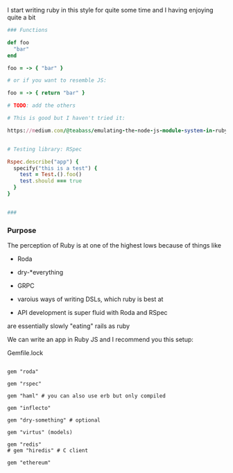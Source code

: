 I start writing ruby in this style for quite some time and I having enjoying quite a bit

```ruby
### Functions

def foo
  "bar"
end

foo = -> { "bar" }

# or if you want to resemble JS:

foo = -> { return "bar" }

# TODO: add the others

# This is good but I haven't tried it:

https://medium.com/@teabass/emulating-the-node-js-module-system-in-ruby-d84a5289d30e


# Testing library: RSpec 

Rspec.describe("app") {
  specify("this is a test") {
    test = Test.().foo()
    test.should === true
  }
}


### 
```

### Purpose

The perception of Ruby is at one of the highest lows because of things like 

- Roda

- dry-*everything

- GRPC

- varoius ways of writing DSLs, which ruby is best at
- API development is super fluid with Roda and RSpec



are essentially slowly "eating" rails as ruby


We can write an app in Ruby JS and I recommend you this setup:

Gemfile.lock
```

gem "roda"

gem "rspec"

gem "haml" # you can also use erb but only compiled

gem "inflecto"

gem "dry-something" # optional

gem "virtus" (models)

gem "redis"
# gem "hiredis" # C client

gem "ethereum"

```



